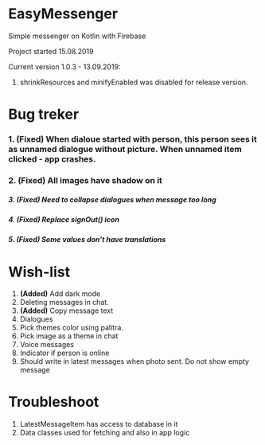 # EasyMessenger
Simple messenger on Kotlin with Firebase

Project started 15.08.2019

Current version 1.0.3 - 13.09.2019:
1. shrinkResources and minifyEnabled was disabled for release version.

# Bug treker
### 1. **(Fixed)** When dialoue started with person, this person sees it as unnamed dialogue without picture. When unnamed item clicked - app crashes.
### 2. **(Fixed)** All images have shadow on it
##### 3. **(Fixed)** Need to collapse dialogues when message too long
##### 4. **(Fixed)** Replace signOut() icon
##### 5. **(Fixed)** Some values don't have translations

# Wish-list
1. **(Added)** Add dark mode
2. Deleting messages in chat.
3. **(Added)** Copy message text
4. Dialogues
5. Pick themes color using palitra.
6. Pick image as a theme in chat
7. Voice messages
8. Indicator if person is online
9. Should write in latest messages when photo sent. Do not show empty message

# Troubleshoot
1. LatestMessageItem has access to database in it
2. Data classes used for fetching and also in app logic
